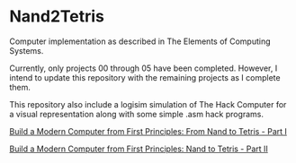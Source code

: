 # Nand2Tetris
Computer implementation as described in The Elements of Computing Systems.

Currently, only projects 00 through 05 have been completed. However, I intend to update this repository with the remaining projects as I complete them.

This repository also include a logisim simulation of The Hack Computer for a visual representation along with some simple .asm hack programs.

[Build a Modern Computer from First Principles: From Nand to Tetris - Part I](https://www.coursera.org/learn/build-a-computer)

[Build a Modern Computer from First Principles: Nand to Tetris - Part II](https://www.coursera.org/learn/nand2tetris2)
